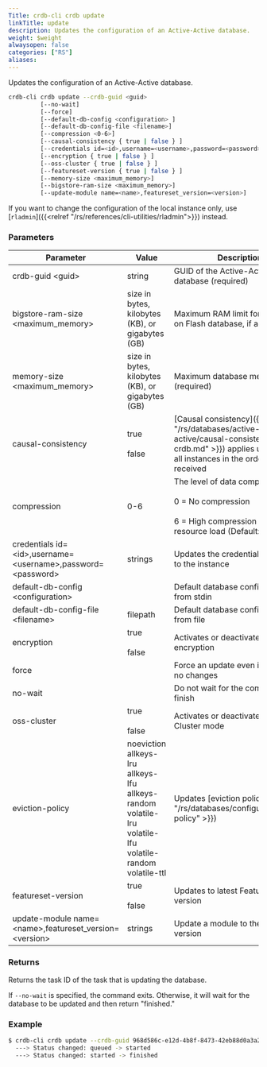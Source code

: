 ```yaml
---
Title: crdb-cli crdb update
linkTitle: update
description: Updates the configuration of an Active-Active database.
weight: $weight
alwaysopen: false
categories: ["RS"]
aliases:
---
```


Updates the configuration of an Active-Active database.

```sh
crdb-cli crdb update --crdb-guid <guid>
         [--no-wait]
         [--force]
         [--default-db-config <configuration> ]
         [--default-db-config-file <filename>]
         [--compression <0-6>]
         [--causal-consistency { true | false } ]
         [--credentials id=<id>,username=<username>,password=<password> ]
         [--encryption { true | false } ]
         [--oss-cluster { true | false } ]
         [--featureset-version { true | false } ]
         [--memory-size <maximum_memory>]
         [--bigstore-ram-size <maximum_memory>]
         [--update-module name=<name>,featureset_version=<version>]
```

If you want to change the configuration of the local instance only, use [`rladmin`]({{<relref "/rs/references/cli-utilities/rladmin">}}) instead.

### Parameters

| Parameter                                                           | Value                                                                                                                         | Description                                                                                                                                                              |
|---------------------------------------------------------------------|-------------------------------------------------------------------------------------------------------------------------------|--------------------------------------------------------------------------------------------------------------------------------------------------------------------------|
| crdb-guid \<guid\>                                                 | string                                                                                                                        | GUID of the Active-Active database (required)                                                                                                                            |
| bigstore-ram-size \<maximum_memory\>                                                  | size in bytes, kilobytes (KB), or gigabytes (GB)                                                                               | Maximum RAM limit for the Redis on Flash database, if activated                                                                                                          |
| memory-size \<maximum_memory\>                                                                | size in bytes, kilobytes (KB), or gigabytes (GB) | Maximum database memory (required)                                                                                                                                                                                           |
| causal-consistency                                                  | true <br> <br>false                                                                                                           | [Causal consistency]({{< relref "/rs/databases/active-active/causal-consistency-crdb.md" >}}) applies updates to all instances in the order they were received |
| compression                                                         | 0-6                                                                                                                           | The level of data compression: <br /><br /> 0 = No compression <br /><br /> 6 = High compression and resource load (Default: 3)                                                        |
| credentials id=\<id\>,username=\<username\>,password=\<password\> | strings                                                                                                                       | Updates the credentials for access to the instance                                                                                                                       |
| default-db-config \<configuration\>                                                  |                                                                                                                               | Default database configuration from stdin                                                                                                                                |
| default-db-config-file \<filename\>                                | filepath                                                                                                                      | Default database configuration from file                                                                                                                                 |
| encryption                                                          | true <br> <br>false                                                                                                           | Activates or deactivates encryption                                                                                                                                      |
| force                                                               |                                                                                                                               | Force an update even if there are no changes                                                                                                                             |
| no-wait                                                             |                                                                                                                               | Do not wait for the command to finish                                                                                                                                    |
| oss-cluster                                                         | true <br> <br>false                                                                                                           | Activates or deactivates OSS Cluster mode                                                                                                                                |
| eviction-policy                                                     | noeviction<br>allkeys-lru<br>allkeys-lfu<br>allkeys-random<br>volatile-lru<br>volatile-lfu<br>volatile-random<br>volatile-ttl | Updates [eviction policy]({{< relref "/rs/databases/configure/eviction-policy" >}})                                                                                                          |
| featureset-version                                                  | true<br><br>false                                                                                                             | Updates to latest FeatureSet version                                                                                                                                     |
| update-module name=\<name>,featureset_version=\<version\>         | strings                                                                                                                       | Update a module to the specified version                                                                                                                                 |

### Returns

Returns the task ID of the task that is updating the database.

If `--no-wait` is specified, the command exits. Otherwise, it will wait for the database to be updated and then return "finished."

### Example

```sh
$ crdb-cli crdb update --crdb-guid 968d586c-e12d-4b8f-8473-42eb88d0a3a2 --memory-size 2GBTask 7e98efc1-8233-4578-9e0c-cdc854b8af9e created
  ---> Status changed: queued -> started
  ---> Status changed: started -> finished
```
